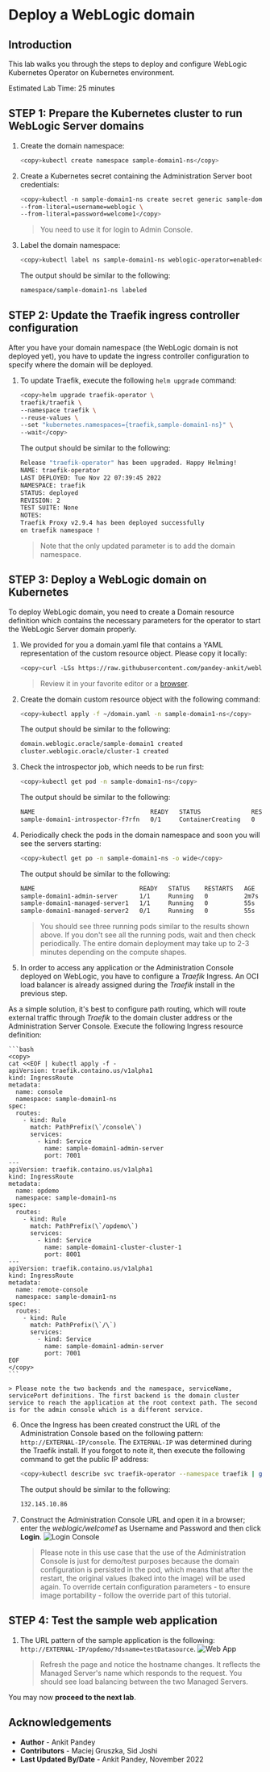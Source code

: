 # Deploy a WebLogic domain

## Introduction

This lab walks you through the steps to deploy and configure WebLogic Kubernetes Operator on Kubernetes environment.

Estimated Lab Time: 25 minutes

## **STEP 1**: Prepare the Kubernetes cluster to run WebLogic Server domains

1. Create the domain namespace:
    ```bash
    <copy>kubectl create namespace sample-domain1-ns</copy>
    ```
2. Create a Kubernetes secret containing the Administration Server boot credentials:

    ```bash
    <copy>kubectl -n sample-domain1-ns create secret generic sample-domain1-weblogic-credentials \
    --from-literal=username=weblogic \
    --from-literal=password=welcome1</copy>
    ```
    > You need to use it for login to Admin Console.

3. Label the domain namespace:
    ```bash
    <copy>kubectl label ns sample-domain1-ns weblogic-operator=enabled</copy>
    ```

    The output should be similar to the following:
    ```bash
    namespace/sample-domain1-ns labeled
    ```

## **STEP 2**: Update the Traefik ingress controller configuration

After you have your domain namespace (the WebLogic domain is not deployed yet), you have to update the ingress controller configuration to specify where the domain will be deployed.

1. To update Traefik, execute the following `helm upgrade` command:
    ```bash
    <copy>helm upgrade traefik-operator \
    traefik/traefik \
    --namespace traefik \
    --reuse-values \
    --set "kubernetes.namespaces={traefik,sample-domain1-ns}" \
    --wait</copy>
    ```

    The output should be similar to the following:
    ```bash
    Release "traefik-operator" has been upgraded. Happy Helming!
    NAME: traefik-operator
    LAST DEPLOYED: Tue Nov 22 07:39:45 2022
    NAMESPACE: traefik
    STATUS: deployed
    REVISION: 2
    TEST SUITE: None
    NOTES:
    Traefik Proxy v2.9.4 has been deployed successfully
    on traefik namespace !
    ```
    
    > Note that the only updated parameter is to add the domain namespace.


## **STEP 3**: Deploy a WebLogic domain on Kubernetes

To deploy WebLogic domain, you need to create a Domain resource definition which contains the necessary parameters for the operator to start the WebLogic Server domain properly.

1. We provided for you a domain.yaml file that contains a YAML representation of the custom resource object. Please copy it locally:
    ```bash
    <copy>curl -LSs https://raw.githubusercontent.com/pandey-ankit/weblogic/main/weblogic-kubernetes/domain.v9.yaml  >~/domain.yaml</copy>
    ```

    > Review it in your favorite editor or a [browser](https://raw.githubusercontent.com/pandey-ankit/weblogic/main/weblogic-kubernetes/domain.v9.yaml).

2. Create the domain custom resource object with the following command:
    ```bash
    <copy>kubectl apply -f ~/domain.yaml -n sample-domain1-ns</copy>
    ```

    The output should be similar to the following:
    ```bash
    domain.weblogic.oracle/sample-domain1 created
    cluster.weblogic.oracle/cluster-1 created
    ```
3. Check the introspector job, which needs to be run first:
    ```bash
    <copy>kubectl get pod -n sample-domain1-ns</copy>
    ```
    The output should be similar to the following:
    ```bash
    NAME                                READY   STATUS              RESTARTS   AGE
    sample-domain1-introspector-f7rfn   0/1     ContainerCreating   0          15s
    ```
4. Periodically check the pods in the domain namespace and soon you will see the servers starting:
    ```bash
    <copy>kubectl get po -n sample-domain1-ns -o wide</copy>
    ```
    The output should be similar to the following:
    ```bash
    NAME                             READY   STATUS    RESTARTS   AGE    IP             NODE          NOMINATED NODE   READINESS GATES
    sample-domain1-admin-server      1/1     Running   0          2m7s   10.244.0.5     10.0.10.134   <none>           <none>
    sample-domain1-managed-server1   1/1     Running   0          55s    10.244.1.133   10.0.10.254   <none>           <none>
    sample-domain1-managed-server2   0/1     Running   0          55s    10.244.0.132   10.0.10.203   <none>           <none>
    ```
    > You should see three running pods similar to the results shown above. If you don't see all the running pods, wait and then check periodically. The entire domain deployment may take up to 2-3 minutes depending on the compute shapes.

5. In order to access any application or the Administration Console deployed on WebLogic, you have to configure a *Traefik* Ingress. An OCI load balancer is already assigned during the *Traefik* install in the previous step. 

  As a simple solution, it's best to configure path routing, which will route external traffic through *Traefik* to the domain cluster address or the Administration Server Console. Execute the following Ingress resource definition:

    ```bash
    <copy>
    cat <<EOF | kubectl apply -f -
    apiVersion: traefik.containo.us/v1alpha1
    kind: IngressRoute
    metadata:
      name: console
      namespace: sample-domain1-ns
    spec:
      routes:
        - kind: Rule
          match: PathPrefix(\`/console\`)
          services:
            - kind: Service
              name: sample-domain1-admin-server
              port: 7001
    ---
    apiVersion: traefik.containo.us/v1alpha1
    kind: IngressRoute
    metadata:
      name: opdemo
      namespace: sample-domain1-ns
    spec:
      routes:
        - kind: Rule
          match: PathPrefix(\`/opdemo\`)
          services:
            - kind: Service
              name: sample-domain1-cluster-cluster-1
              port: 8001
    ---
    apiVersion: traefik.containo.us/v1alpha1
    kind: IngressRoute
    metadata:
      name: remote-console
      namespace: sample-domain1-ns
    spec:
      routes:
        - kind: Rule
          match: PathPrefix(\`/\`)
          services:
            - kind: Service
              name: sample-domain1-admin-server
              port: 7001
    EOF
    </copy>
    ```

    > Please note the two backends and the namespace, serviceName, servicePort definitions. The first backend is the domain cluster service to reach the application at the root context path. The second is for the admin console which is a different service.

6. Once the Ingress has been created construct the URL of the Administration Console based on the following pattern: `http://EXTERNAL-IP/console`. The `EXTERNAL-IP` was determined during the Traefik install. If you forgot to note it, then execute the following command to get the public IP address:
    ```bash
    <copy>kubectl describe svc traefik-operator --namespace traefik | grep Ingress | awk '{print $3}'</copy>
    ```
    The output should be similar to the following:
    ```bash
    132.145.10.86
    ```

7. Construct the Administration Console URL and open it in a browser; enter the *weblogic/welcome1* as Username and Password and then click **Login**.
    ![Login Console](images/loginconsole.png)

    > Please note in this use case that the use of the Administration Console is just for demo/test purposes because the domain configuration is persisted in the pod, which means that after the restart, the original values (baked into the image) will be used again. To override certain configuration parameters - to ensure image portability - follow the override part of this tutorial.

## **STEP 4**: Test the sample web application

1. The URL pattern of the sample application is the following: `http://EXTERNAL-IP/opdemo/?dsname=testDatasource`.
    ![Web App](images/webapp.png)

    > Refresh the page and notice the hostname changes. It reflects the Managed Server's name which responds to the request. You should see load balancing between the two Managed Servers.

You may now **proceed to the next lab**.

## Acknowledgements
* **Author** -  Ankit Pandey
* **Contributors** - Maciej Gruszka, Sid Joshi
* **Last Updated By/Date** - Ankit Pandey, November 2022